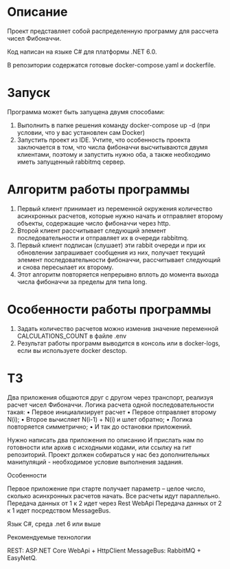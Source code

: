 # Описание
Проект представляет собой распределенную программу для рассчета чисел Фибоначчи.

Код написан на языке C# для платформы .NET 6.0.

В репозитории содержатся готовые docker-compose.yaml и dockerfile.

# Запуск
Программа может быть запущена двумя способами:
1. Выполнить в папке решения команду docker-compose up -d (при условии, что у вас установлен сам Docker)
2. Запустить проект из IDE. Учтите, что особенность проекта заключается в том, что числа фибоначчи высчитываются двумя клиентами, поэтому и запустить нужно оба, а также необходимо иметь запущенный rabbitmq сервер.

# Алгоритм работы программы
1. Первый клиент принимает из переменной окружения количество асинхронных расчетов, которые нужно начать и отправляет второму объекты, содержащие число фибоначчи через http.
2. Второй клиент рассчитывает следующий элемент последовательности и отправляет их в очереди rabbitmq.
3. Первый клиент подписан (слушает) эти rabbit очереди и при их обновлении запрашивает сообщения из них, получает текущий элемент последовательности фибоначчи, рассчитывает следующий и снова пересылает их второму.
4. Этот алгоритм повторяется непрерывно вплоть до момента выхода числа фибоначчи за пределы для типа long.

# Особенности работы программы
1. Задать количество расчетов можно изменив значение переменной CALCULATIONS_COUNT в файле .env
2. Результат работы программ выводится в консоль или в docker-logs, если вы используете docker desctop.

# ТЗ
Два приложения общаются друг с другом через транспорт, реализуя расчет чисел Фибоначчи.
Логика расчета одной последовательности такая:
•    Первое инициализирует расчет
•    Первое отправляет второму N(i);
•    Второе вычисляет N(i-1) + N(i) и шлет обратно;
•    Логика повторяется симметрично;
•    И так до остановки приложений.
 
Нужно написать два приложения по описанию И прислать нам по готовности или архив с исходными кодами, или ссылку на гит репозиторий. Проект должен собираться у нас без дополнительных манипуляций - необходимое условие выполнения задания.
 
 
Особенности
 
Первое приложение при старте получает параметр – целое число, сколько асинхронных расчетов начать. Все расчеты идут параллельно. 
Передача данных от 1 к 2 идет через Rest WebApi 
Передача данных от 2 к 1 идет посредством MessageBus. 
 
Язык C#, среда .net 6 или выше
 
Рекомендуемые технологии
 
REST: ASP.NET Core WebApi + HttpClient 
MessageBus: RabbitMQ + EasyNetQ. 



